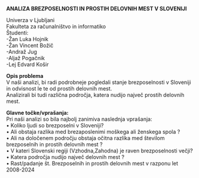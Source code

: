 **ANALIZA BREZPOSELNOSTI IN PROSTIH DELOVNIH MEST V SLOVENIJI**

Univerza v Ljubljani <br>
Fakulteta za računalništvo in informatiko <br>
Študenti: <br>
-Žan Luka Hojnik <br>
-Žan Vincent Božič <br>
-Andraž Jug  <br>
-Aljaž Pogačnik <br> 
-Lej Edvard Košir <br>

**Opis problema** <br>
V naši analizi, bi radi podrobneje pogledali stanje brezposelnosti v Sloveniji in odvisnost le te od prostih delovnih mest. <br>
Analizirali bi tudi različna področja, katera nudijo največ prostih delovnih mest.<br>

**Glavne točke/vprašanja:** <br>
Pri naši analizi so bila najbolj zanimiva naslednja vprašanja:<br>
    •  Koliko ljudi so brezposelni v Sloveniji?<br>
    •  Ali obstaja razlika med brezaposlenimi moškega ali ženskega spola ? <br>
    •  Ali na določenem področju obstaja očitna razlika med številom brezposelnih in prostih delovnih mest ?<br>
    •  V kateri Slovenski regiji (Vzhodna,Zahodna) je raven brezposelnosti večji?<br>
    •  Katera področja nudijo največ delovnih mest ?<br>
    •  Rast/padanje št. Brezposelnih in prostih delovnih mest v razponu let 2008-2024<br>
